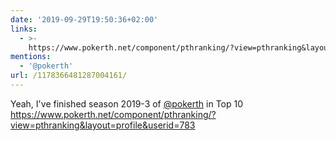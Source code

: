 ```yaml
---
date: '2019-09-29T19:50:36+02:00'
links:
  - >-
    https://www.pokerth.net/component/pthranking/?view=pthranking&layout=profile&userid=783
mentions:
  - '@pokerth'
url: /1178366481287004161/
---
```

Yeah, I've finished season 2019-3 of [@pokerth](https://twitter.com/@pokerth) in Top 10 https://www.pokerth.net/component/pthranking/?view=pthranking&layout=profile&userid=783
